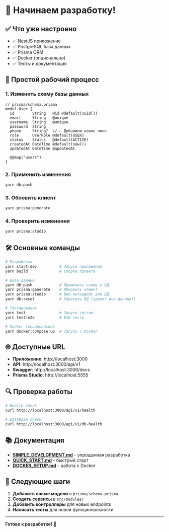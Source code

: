 # 🚀 Начинаем разработку!

## ✅ Что уже настроено

- ✅ NestJS приложение
- ✅ PostgreSQL база данных
- ✅ Prisma ORM
- ✅ Docker (опционально)
- ✅ Тесты и документация

## 🎯 Простой рабочий процесс

### 1. Изменить схему базы данных
```prisma
// prisma/schema.prisma
model User {
  id        String   @id @default(cuid())
  email     String   @unique
  username  String   @unique
  password  String
  phone     String?  // ← Добавили новое поле
  role      UserRole @default(USER)
  status    Status   @default(ACTIVE)
  createdAt DateTime @default(now())
  updatedAt DateTime @updatedAt

  @@map("users")
}
```

### 2. Применить изменения
```bash
yarn db:push
```

### 3. Обновить клиент
```bash
yarn prisma:generate
```

### 4. Проверить изменения
```bash
yarn prisma:studio
```

## 🛠️ Основные команды

```bash
# Разработка
yarn start:dev          # Запуск приложения
yarn build              # Сборка проекта

# База данных
yarn db:push            # Применить схему к БД
yarn prisma:generate    # Обновить клиент
yarn prisma:studio      # Веб-интерфейс для БД
yarn db:reset           # Сбросить БД (удалит все данные!)

# Тестирование
yarn test               # Запуск тестов
yarn test:e2e           # E2E тесты

# Docker (опционально)
yarn docker:compose:up  # Запуск с Docker
```

## 🌐 Доступные URL

- **Приложение**: http://localhost:3000
- **API**: http://localhost:3000/api/v1
- **Swagger**: http://localhost:3000/docs
- **Prisma Studio**: http://localhost:5555

## 🔍 Проверка работы

```bash
# Health check
curl http://localhost:3000/api/v1/health

# Database check
curl http://localhost:3000/api/v1/db-health
```

## 📚 Документация

- **[SIMPLE_DEVELOPMENT.md](./SIMPLE_DEVELOPMENT.md)** - упрощенная разработка
- **[QUICK_START.md](./QUICK_START.md)** - быстрый старт
- **[DOCKER_SETUP.md](./DOCKER_SETUP.md)** - работа с Docker

## 🎯 Следующие шаги

1. **Добавить новые модели** в `prisma/schema.prisma`
2. **Создать сервисы** в `src/modules/`
3. **Добавить контроллеры** для новых endpoints
4. **Написать тесты** для новой функциональности

---

**Готово к разработке!** 🎉
